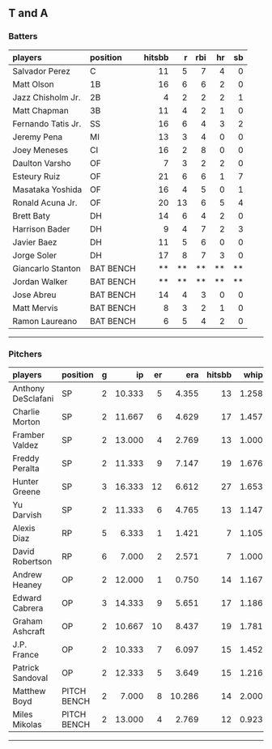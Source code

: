## T and A

### Batters

 
|players            |position  | hitsbb|  r| rbi| hr| sb| 
|:------------------|:---------|------:|--:|---:|--:|--:| 
|Salvador Perez     |C         |     11|  5|   7|  4|  0| 
|Matt Olson         |1B        |     16|  6|   6|  2|  0| 
|Jazz Chisholm Jr.  |2B        |      4|  2|   2|  2|  1| 
|Matt Chapman       |3B        |     11|  4|   2|  1|  0| 
|Fernando Tatis Jr. |SS        |     16|  6|   4|  3|  2| 
|Jeremy Pena        |MI        |     13|  3|   4|  0|  0| 
|Joey Meneses       |CI        |     16|  2|   8|  0|  0| 
|Daulton Varsho     |OF        |      7|  3|   2|  2|  0| 
|Esteury Ruiz       |OF        |     21|  6|   6|  1|  7| 
|Masataka Yoshida   |OF        |     16|  4|   5|  0|  1| 
|Ronald Acuna Jr.   |OF        |     20| 13|   6|  5|  4| 
|Brett Baty         |DH        |     14|  6|   4|  2|  0| 
|Harrison Bader     |DH        |      9|  4|   7|  2|  3| 
|Javier Baez        |DH        |     11|  5|   6|  0|  0| 
|Jorge Soler        |DH        |     17|  8|   7|  3|  0| 
|Giancarlo Stanton  |BAT BENCH |     **| **|  **| **| **| 
|Jordan Walker      |BAT BENCH |     **| **|  **| **| **| 
|Jose Abreu         |BAT BENCH |     14|  4|   3|  0|  0| 
|Matt Mervis        |BAT BENCH |      8|  3|   2|  1|  0| 
|Ramon Laureano     |BAT BENCH |      6|  5|   4|  2|  0| 


* * *

### Pitchers

 
|players            |position    |  g|     ip| er|    era| hitsbb|  whip| so|  w| sv| 
|:------------------|:-----------|--:|------:|--:|------:|------:|-----:|--:|--:|--:| 
|Anthony DeSclafani |SP          |  2| 10.333|  5|  4.355|     13| 1.258|  8|  0|  0| 
|Charlie Morton     |SP          |  2| 11.667|  6|  4.629|     17| 1.457| 15|  1|  0| 
|Framber Valdez     |SP          |  2| 13.000|  4|  2.769|     13| 1.000| 15|  1|  0| 
|Freddy Peralta     |SP          |  2| 11.333|  9|  7.147|     19| 1.676|  8|  1|  0| 
|Hunter Greene      |SP          |  3| 16.333| 12|  6.612|     27| 1.653| 22|  0|  0| 
|Yu Darvish         |SP          |  2| 11.333|  6|  4.765|     13| 1.147| 13|  0|  0| 
|Alexis Diaz        |RP          |  5|  6.333|  1|  1.421|      7| 1.105| 11|  0|  3| 
|David Robertson    |RP          |  6|  7.000|  2|  2.571|      7| 1.000|  7|  2|  2| 
|Andrew Heaney      |OP          |  2| 12.000|  1|  0.750|     14| 1.167| 14|  1|  0| 
|Edward Cabrera     |OP          |  3| 14.333|  9|  5.651|     17| 1.186| 17|  1|  0| 
|Graham Ashcraft    |OP          |  2| 10.667| 10|  8.437|     19| 1.781|  6|  0|  0| 
|J.P. France        |OP          |  2| 10.333|  7|  6.097|     15| 1.452|  5|  1|  0| 
|Patrick Sandoval   |OP          |  2| 12.333|  5|  3.649|     15| 1.216|  8|  0|  0| 
|Matthew Boyd       |PITCH BENCH |  2|  7.000|  8| 10.286|     14| 2.000|  5|  1|  0| 
|Miles Mikolas      |PITCH BENCH |  2| 13.000|  4|  2.769|     12| 0.923|  2|  1|  0| 


* * *


